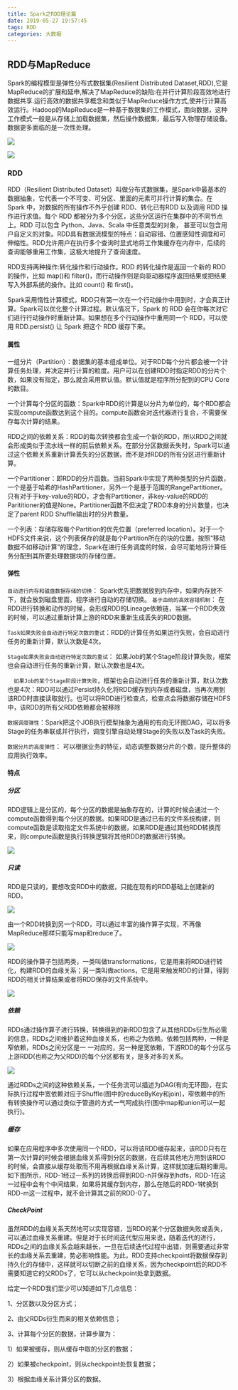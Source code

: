 ```yaml
---
title: Spark之RDD理论篇
date: 2019-05-27 19:57:45
tags: RDD
categories: 大数据
---
```


## RDD与MapReduce

Spark的编程模型是弹性分布式数据集(Resilient Distributed Dataset,RDD),它是MapReduce的扩展和延申,解决了MapReduce的缺陷:在并行计算阶段高效地进行数据共享.运行高效的数据共享概念和类似于MapReduce操作方式,使并行计算高效运行。Hadoop的MapReduce是一种基于数据集的工作模式，面向数据，这种工作模式一般是从存储上加载数据集，然后操作数据集，最后写入物理存储设备。数据更多面临的是一次性处理。

![](https://hphimages-1253879422.cos.ap-beijing.myqcloud.com/大数据/Spark/20190527204519.png)

![](https://hphimages-1253879422.cos.ap-beijing.myqcloud.com/大数据/Spark/20190527204541.png)

### RDD

RDD（Resilient Distributed Dataset）叫做分布式数据集，是Spark中最基本的数据抽象，它代表一个不可变、可分区、里面的元素可并行计算的集合。在 Spark 中，对数据的所有操作不外乎创建 RDD、转化已有RDD 以及调用 RDD 操作进行求值。每个 RDD 都被分为多个分区，这些分区运行在集群中的不同节点上。RDD 可以包含 Python、Java、Scala 中任意类型的对象， 甚至可以包含用户自定义的对象。RDD具有数据流模型的特点：自动容错、位置感知性调度和可伸缩性。RDD允许用户在执行多个查询时显式地将工作集缓存在内存中，后续的查询能够重用工作集，这极大地提升了查询速度。

RDD支持两种操作:转化操作和行动操作。RDD 的转化操作是返回一个新的 RDD的操作，比如 map()和 filter()，而行动操作则是向驱动器程序返回结果或把结果写入外部系统的操作。比如 count() 和 first()。 

Spark采用惰性计算模式，RDD只有第一次在一个行动操作中用到时，才会真正计算。Spark可以优化整个计算过程。默认情况下，Spark 的 RDD 会在你每次对它们进行行动操作时重新计算。如果想在多个行动操作中重用同一个 RDD，可以使用 RDD.persist() 让 Spark 把这个 RDD 缓存下来。

#### 属性

一组分片（Partition）：数据集的基本组成单位。对于RDD每个分片都会被一个计算任务处理，并决定并行计算的粒度。用户可以在创建RDD时指定RDD的分片个数，如果没有指定，那么就会采用默认值。默认值就是程序所分配到的CPU Core的数目。

一个计算每个分区的函数：Spark中RDD的计算是以分片为单位的，每个RDD都会实现compute函数达到这个目的。compute函数会对迭代器进行复合，不需要保存每次计算的结果。

RDD之间的依赖关系：RDD的每次转换都会生成一个新的RDD，所以RDD之间就会形成类似于流水线一样的前后依赖关系。在部分分区数据丢失时，Spark可以通过这个依赖关系重新计算丢失的分区数据，而不是对RDD的所有分区进行重新计算。

一个Partitioner：即RDD的分片函数。当前Spark中实现了两种类型的分片函数，一个是基于哈希的HashPartitioner，另外一个是基于范围的RangePartitioner。只有对于于key-value的RDD，才会有Partitioner，非key-value的RDD的Parititioner的值是None。Partitioner函数不但决定了RDD本身的分片数量，也决定了parent RDD Shuffle输出时的分片数量。

 一个列表：存储存取每个Partition的优先位置（preferred location）。对于一个HDFS文件来说，这个列表保存的就是每个Partition所在的块的位置。按照“移动数据不如移动计算”的理念，Spark在进行任务调度的时候，会尽可能地将计算任务分配到其所要处理数据块的存储位置。

#### 弹性

`自动进行内存和磁盘数据存储的切换`：  Spark优先把数据放到内存中，如果内存放不下，就会放到磁盘里面，程序进行自动的存储切换。
`基于血统的高效容错机制`： 在RDD进行转换和动作的时候，会形成RDD的Lineage依赖链，当某一个RDD失效的时候，可以通过重新计算上游的RDD来重新生成丢失的RDD数据。

`Task如果失败会自动进行特定次数的重试`：RDD的计算任务如果运行失败，会自动进行任务的重新计算，默认次数是4次。

`Stage如果失败会自动进行特定次数的重试`：  如果Job的某个Stage阶段计算失败，框架也会自动进行任务的重新计算，默认次数也是4次。

`  如果Job的某个Stage阶段计算失败`，框架也会自动进行任务的重新计算，默认次数也是4次：RDD可以通过Persist持久化将RDD缓存到内存或者磁盘，当再次用到该RDD时直接读取就行。也可以将RDD进行检查点，检查点会将数据存储在HDFS中，该RDD的所有父RDD依赖都会被移除

`数据调度弹性`：Spark把这个JOB执行模型抽象为通用的有向无环图DAG，可以将多Stage的任务串联或并行执行，调度引擎自动处理Stage的失败以及Task的失败。

`数据分片的高度弹性`： 可以根据业务的特征，动态调整数据分片的个数，提升整体的应用执行效率。

#### 特点

##### 分区

RDD逻辑上是分区的，每个分区的数据是抽象存在的，计算的时候会通过一个compute函数得到每个分区的数据。如果RDD是通过已有的文件系统构建，则compute函数是读取指定文件系统中的数据，如果RDD是通过其他RDD转换而来，则compute函数是执行转换逻辑将其他RDD的数据进行转换。

![](https://hphimages-1253879422.cos.ap-beijing.myqcloud.com/大数据/Spark/20190527210835.png)

##### 只读

RDD是只读的，要想改变RDD中的数据，只能在现有的RDD基础上创建新的RDD。

![](https://hphimages-1253879422.cos.ap-beijing.myqcloud.com/大数据/Spark/20190527211304.png)

 由一个RDD转换到另一个RDD，可以通过丰富的操作算子实现，不再像MapReduce那样只能写map和reduce了。

![](https://hphimages-1253879422.cos.ap-beijing.myqcloud.com/大数据/Spark/20190527211347.png)

 RDD的操作算子包括两类，一类叫做transformations，它是用来将RDD进行转化，构建RDD的血缘关系；另一类叫做actions，它是用来触发RDD的计算，得到RDD的相关计算结果或者将RDD保存的文件系统中。

![](https://hphimages-1253879422.cos.ap-beijing.myqcloud.com/大数据/Spark/20190527211453.png)



##### 依赖

RDDs通过操作算子进行转换，转换得到的新RDD包含了从其他RDDs衍生所必需的信息，RDDs之间维护着这种血缘关系，也称之为依赖。依赖包括两种，一种是窄依赖，RDDs之间分区是一 一对应的，另一种是宽依赖，下游RDD的每个分区与上游RDD(也称之为父RDD)的每个分区都有关，是多对多的关系。

![](https://hphimages-1253879422.cos.ap-beijing.myqcloud.com/大数据/Spark/20190527211742.png)

通过RDDs之间的这种依赖关系，一个任务流可以描述为DAG(有向无环图)，在实际执行过程中宽依赖对应于Shuffle(图中的reduceByKey和join)，窄依赖中的所有转换操作可以通过类似于管道的方式一气呵成执行(图中map和union可以一起执行)。

##### 缓存

如果在应用程序中多次使用同一个RDD，可以将该RDD缓存起来，该RDD只有在第一次计算的时候会根据血缘关系得到分区的数据，在后续其他地方用到该RDD的时候，会直接从缓存处取而不用再根据血缘关系计算，这样就加速后期的重用。如下图所示，RDD-1经过一系列的转换后得到RDD-n并保存到hdfs，RDD-1在这一过程中会有个中间结果，如果将其缓存到内存，那么在随后的RDD-1转换到RDD-m这一过程中，就不会计算其之前的RDD-0了。

#####  CheckPoint

虽然RDD的血缘关系天然地可以实现容错，当RDD的某个分区数据失败或丢失，可以通过血缘关系重建。但是对于长时间迭代型应用来说，随着迭代的进行，RDDs之间的血缘关系会越来越长，一旦在后续迭代过程中出错，则需要通过非常长的血缘关系去重建，势必影响性能。为此，RDD支持checkpoint将数据保存到持久化的存储中，这样就可以切断之前的血缘关系，因为checkpoint后的RDD不需要知道它的父RDDs了，它可以从checkpoint处拿到数据。

给定一个RDD我们至少可以知道如下几点信息：

1、分区数以及分区方式；

2、由父RDDs衍生而来的相关依赖信息；

3、计算每个分区的数据，计算步骤为：

1）如果被缓存，则从缓存中取的分区的数据；

2）如果被checkpoint，则从checkpoint处恢复数据；

3）根据血缘关系计算分区的数据。
